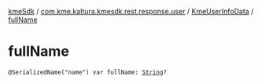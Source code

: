 [kmeSdk](../../index.md) / [com.kme.kaltura.kmesdk.rest.response.user](../index.md) / [KmeUserInfoData](index.md) / [fullName](./full-name.md)

# fullName

`@SerializedName("name") var fullName: `[`String`](https://kotlinlang.org/api/latest/jvm/stdlib/kotlin/-string/index.html)`?`